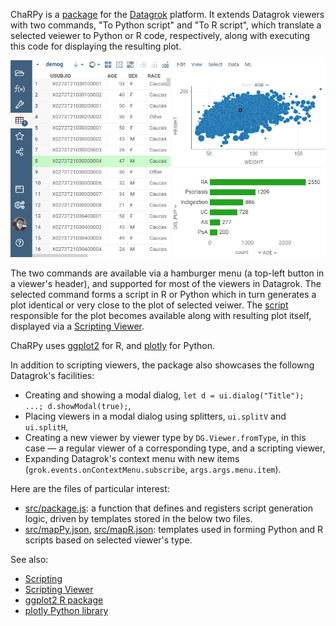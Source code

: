 ChaRPy is a [package](https://datagrok.ai/help/develop/develop#packages) for the [Datagrok](https://datagrok.ai) platform.
It extends Datagrok viewers with two commands, "To Python script" and "To R script", which translate a selected veiewer to Python or R code, respectively, along with executing this code for displaying the resulting plot.

![ChaRPy Demo](./charpy.gif)

The two commands are available via a hamburger menu (a top-left button in a viewer's header), and supported for most of the viewers in Datagrok. The selected command forms a script in R or Python which in turn generates a plot identical or very close to the plot of selected veiwer. The [script](https://datagrok.ai/help/compute/scripting) responsible for the plot becomes available along with resulting plot itself, displayed via a [Scripting Viewer](https://datagrok.ai/help/visualize/viewers/scripting-viewer).

ChaRPy uses [ggplot2](https://cran.r-project.org/web/packages/ggplot2/index.html) for R, and [plotly](https://plotly.com/python/) for Python.

In addition to scripting viewers, the package also showcases the followng Datagrok's facilities:

* Creating and showing a modal dialog, `let d = ui.dialog("Title"); ...; d.showModal(true);`,
* Placing viewers in a modal dialog using splitters, `ui.splitV` and `ui.splitH`,
* Creating a new viewer by viewer type by `DG.Viewer.fromType`, in this case — a regular viewer of a corresponding type, and a scripting viewer,
* Expanding Datagrok's context menu with new items (`grok.events.onContextMenu.subscribe`, `args.args.menu.item`).

Here are the files of particular interest:

  * [src/package.js](https://github.com/datagrok-ai/public/blob/master/packages/ChaRPy/src/package.js): a function that defines and registers script generation logic, driven by templates stored in the below two files.
  * [src/mapPy.json](https://github.com/datagrok-ai/public/blob/master/packages/ChaRPy/src/mapPy.json), [src/mapR.json](https://github.com/datagrok-ai/public/blob/master/packages/ChaRPy/src/mapR.json): templates used in forming Python and R scripts based on selected viewer's type.

See also:

  * [Scripting](https://datagrok.ai/help/compute/scripting)
  * [Scripting Viewer](https://datagrok.ai/help/visualize/viewers/scripting-viewer)
  * [ggplot2 R package](https://cran.r-project.org/web/packages/ggplot2/index.html)
  * [plotly Python library](https://plotly.com/python/)
